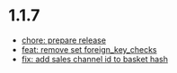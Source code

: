 # 1.1.7
- [chore: prepare release](/a1ef117)
- [feat: remove set foreign_key_checks](/023fe26)
- [fix: add sales channel id to basket hash](/16f257d)